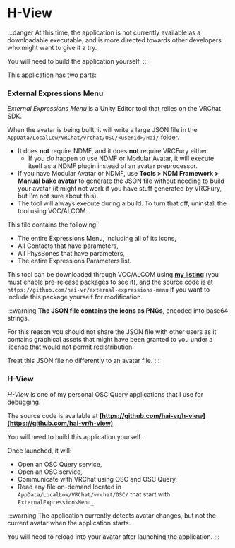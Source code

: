 ﻿---
unlisted: true
---
# H-View

:::danger
At this time, the application is not currently available as a downloadable executable, and is more directed towards other developers
who might want to give it a try.

You will need to build the application yourself.
:::

This application has two parts:

### External Expressions Menu

*External Expressions Menu* is a Unity Editor tool that relies on the VRChat SDK.

When the avatar is being built, it will write a large JSON file in the `AppData/LocalLow/VRChat/vrchat/OSC/<userid>/Hai/` folder.
- It does **not** require NDMF, and it does **not** require VRCFury either.
  - If you *do* happen to use NDMF or Modular Avatar, it will execute itself as a NDMF plugin instead of an avatar preprocessor.
- If you have Modular Avatar or NDMF, use **Tools > NDM Framework > Manual bake avatar** to generate the JSON file without
  needing to build your avatar (it might not work if you have stuff generated by VRCFury, but I'm not sure about this).
- The tool will always execute during a build. To turn that off, uninstall the tool using VCC/ALCOM.

This file contains the following:
- The entire Expressions Menu, including all of its icons,
- All Contacts that have parameters,
- All PhysBones that have parameters,
- The entire Expressions Parameters list.

This tool can be downloaded through VCC/ALCOM using **[my listing](/docs/products/listing)** (you must enable pre-release packages to see it),
and the source code is at `https://github.com/hai-vr/external-expressions-menu` if you want to include this package yourself for modification.

:::warning
**The JSON file contains the icons as PNGs**, encoded into base64 strings.

For this reason you should not share the JSON file with other users as it contains graphical assets that might have been granted to you
under a license that would not permit redistribution.

Treat this JSON file no differently to an avatar file.
:::

### H-View

*H-View* is one of my personal OSC Query applications that I use for debugging.

The source code is available at **[https://github.com/hai-vr/h-view](https://github.com/hai-vr/h-view)**.

You will need to build this application yourself.

Once launched, it will:
- Open an OSC Query service,
- Open an OSC service,
- Communicate with VRChat using OSC and OSC Query,
- Read any file on-demand located in `AppData/LocalLow/VRChat/vrchat/OSC/` that start with `ExternalExpressionsMenu_`.

:::warning
The application currently detects avatar changes, but not the current avatar when the application starts.

You will need to reload into your avatar after launching the application.
:::
